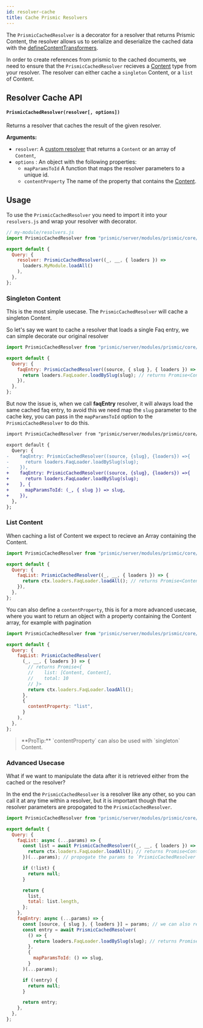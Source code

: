 ```yaml
---
id: resolver-cache
title: Cache Prismic Resolvers
---
```


The `PrismicCachedResolver` is a decorator for a resolver that returns Prismic Content, the resolver allows us to serialize and deserialize the cached data with the [defineContentTransformers](/docs/prismic/expose-content.html#defineContentTransformers-typeIdentifier-options).

In order to create references from prismic to the cached documents, we need to ensure that the `PrismicCachedResolver` recieves a [Content](https://gitlab.com/front-commerce/front-commerce-prismic/-/blob/main/prismic/server/modules/prismic/core/loaders/Content.js) type from your resolver. The resolver can either cache a `singleton` Content, or a `list` of Content.

## Resolver Cache API

#### `PrismicCachedResolver(resolver[, options])`

Returns a resolver that caches the result of the given resolver.

**Arguments:**

- `resolver`: A [custom resolver](/docs/advanced/graphql/change-resolver-behavior.html#Implement-your-custom-resolver-logic) that returns a `Content` or an array of `Content`,
- `options` : An object with the following properties:
  - `mapParamsToId` A function that maps the resolver parameters to a unique id.
  - `contentProperty` The name of the property that contains the [Content](https://gitlab.com/front-commerce/front-commerce-prismic/-/blob/main/prismic/server/modules/prismic/core/loaders/Content.js).

## Usage

To use the `PrismicCachedResolver` you need to import it into your `resolvers.js` and wrap your resolver with decorator.

```js
// my-module/resolvers.js
import PrismicCachedResolver from "prismic/server/modules/prismic/core/cache/PrismicCachedResolver";

export default {
  Query: {
    resolver: PrismicCachedResolver((_, __, { loaders }) =>
      loaders.MyModule.loadAll()
    ),
  },
};
```

### Singleton Content

This is the most simple usecase. The `PrismicCachedResolver` will cache a singleton Content.

So let's say we want to cache a resolver that loads a single Faq entry, we can simple decorate our original resolver

```js
import PrismicCachedResolver from "prismic/server/modules/prismic/core/cache/PrismicCachedResolver";

export default {
  Query: {
    faqEntry: PrismicCachedResolver((source, { slug }, { loaders }) => {
      return loaders.FaqLoader.loadBySlug(slug); // returns Promise<Content>
    }),
  },
};
```

But now the issue is, when we call **faqEntry** resolver, it will always load the same cached faq entry, to avoid this we need map the `slug` parameter to the cache key, you can pass in the `mapParamsToId` option to the `PrismicCachedResolver` to do this.

```diff
import PrismicCachedResolver from "prismic/server/modules/prismic/core/cache/PrismicCachedResolver";

export default {
  Query: {
-    faqEntry: PrismicCachedResolver((source, {slug}, {loaders}) =>{
-      return loaders.FaqLoader.loadBySlug(slug);
-    }),
+    faqEntry: PrismicCachedResolver((source, {slug}, {loaders}) =>{
+      return loaders.FaqLoader.loadBySlug(slug);
+    }, {
+      mapParamsToId: (_, { slug }) => slug,
+    }),
  },
};
```

### List Content

When caching a list of Content we expect to recieve an Array containing the Content.

```js
import PrismicCachedResolver from "prismic/server/modules/prismic/core/cache/PrismicCachedResolver";

export default {
  Query: {
    faqList: PrismicCachedResolver((_, __, { loaders }) => {
      return ctx.loaders.FaqLoader.loadAll(); // returns Promise<Content[]>
    }),
  },
};
```

You can also define a `contentProperty`, this is for a more advanced usecase, where you want to return an object with a property containing the Content array, for example with pagination

```js
import PrismicCachedResolver from "prismic/server/modules/prismic/core/cache/PrismicCachedResolver";

export default {
  Query: {
    faqList: PrismicCachedResolver(
      (_, __, { loaders }) => {
        // returns Promise<{
        //    list: [Content, Content],
        //    total: 10
        // }>
        return ctx.loaders.FaqLoader.loadAll();
      },
      {
        contentProperty: "list",
      }
    ),
  },
};
```

<blockquote class="info">
  **ProTip:** `contentProperty` can also be used with `singleton` Content.
</blockquote>

### Advanced Usecase

What if we want to manipulate the data after it is retrieved either from the cached or the resolver?

In the end the `PrismicCachedResolver` is a resolver like any other, so you can call it at any time within a resolver, but it is important though that the resolver parameters are propogated to the `PrismicCachedResolver`.

```js
import PrismicCachedResolver from "prismic/server/modules/prismic/core/cache/PrismicCachedResolver";

export default {
  Query: {
    faqList: async (...params) => {
      const list = await PrismicCachedResolver((_, __, { loaders }) => {
        return ctx.loaders.FaqLoader.loadAll(); // returns Promise<Content[]>
      })(...params); // propogate the params to `PrismicCachedResolver`

      if (!list) {
        return null;
      }

      return {
        list,
        total: list.length,
      };
    },
    faqEntry: async (...params) => {
      const [source, { slug }, { loaders }] = params; // we can also reuse the params from the current resolver
      const entry = await PrismicCachedResolver(
        () => {
          return loaders.FaqLoader.loadBySlug(slug); // returns Promise<Content>
        },
        {
          mapParamsToId: () => slug,
        }
      )(...params);

      if (!entry) {
        return null;
      }

      return entry;
    },
  },
};
```
